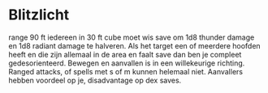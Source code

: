 # Blitzlicht

range 90 ft iedereen in 30 ft cube moet wis save om 1d8 thunder damage en 1d8 radiant damage te halveren.
Als het target een of meerdere hoofden heeft en die zijn allemaal in de area en faalt save dan ben je compleet gedesorienteerd.
Bewegen en aanvallen is in een willekeurige richting.
Ranged attacks, of spells met s of m kunnen helemaal niet.
Aanvallers hebben voordeel op je, disadvantage op dex saves.

